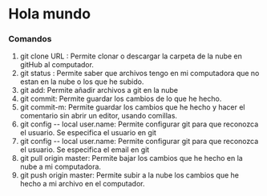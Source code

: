 # Hola mundo
### Comandos
1. git clone URL : Permite clonar o descargar la carpeta de la nube en gitHub al computador.
2. git status : Permite saber que archivos tengo en mi computadora que no estan en la nube o los que he subido.
3. git add: Permite añadir archivos a git en la nube 
4. git commit: Permite guardar los cambios de lo que he hecho.
5. git commit-m: Permite guardar los cambios que he hecho y hacer el comentario sin abrir un editor, usando comillas.
6. git config -- local user.name: Permite configurar git para que reconozca el usuario. Se especifica el usuario en git
7. git config -- local user.name: Permite configurar git para que reconozca el usuario. Se especifica el email en git
8. git pull origin master: Permite bajar los cambios que he hecho en la nube a mi computadora.
9. git push origin master: Permite subir a la nube los cambios que he hecho a mi archivo en el computador.
